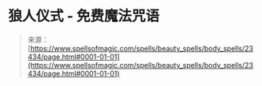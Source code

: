 <!--yml

category: 未分类

date: 2024-06-12 19:08:34

-->

# 狼人仪式 - 免费魔法咒语

> 来源：[https://www.spellsofmagic.com/spells/beauty_spells/body_spells/23434/page.html#0001-01-01](https://www.spellsofmagic.com/spells/beauty_spells/body_spells/23434/page.html#0001-01-01)
